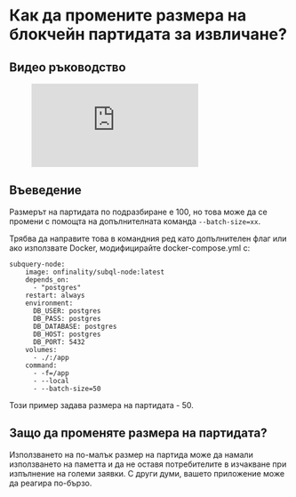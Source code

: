 # Как да промените размера на блокчейн партидата за извличане?

## Видео ръководство

<figure class="video_container">
  <iframe src="https://www.youtube.com/embed/LO_Gea_IN_s" frameborder="0" allowfullscreen="true"></iframe>
</figure>

## Въеведение

Размерът на партидата по подразбиране е 100, но това може да се промени с помощта на допълнителната команда `--batch-size=xx`.

Трябва да направите това в командния ред като допълнителен флаг или ако използвате Docker, модифицирайте docker-compose.yml с:

```shell
subquery-node:
    image: onfinality/subql-node:latest
    depends_on:
      - "postgres"
    restart: always
    environment:
      DB_USER: postgres
      DB_PASS: postgres
      DB_DATABASE: postgres
      DB_HOST: postgres
      DB_PORT: 5432
    volumes:
      - ./:/app
    command:
      - -f=/app
      - --local
      - --batch-size=50

```

Този пример задава размера на партидата - 50.

## Защо да променяте размера на партидата?

Използването на по-малък размер на партида може да намали използването на паметта и да не оставя потребителите в изчакване при изпълнение на големи заявки. С други думи, вашето приложение може да реагира по-бързо. 